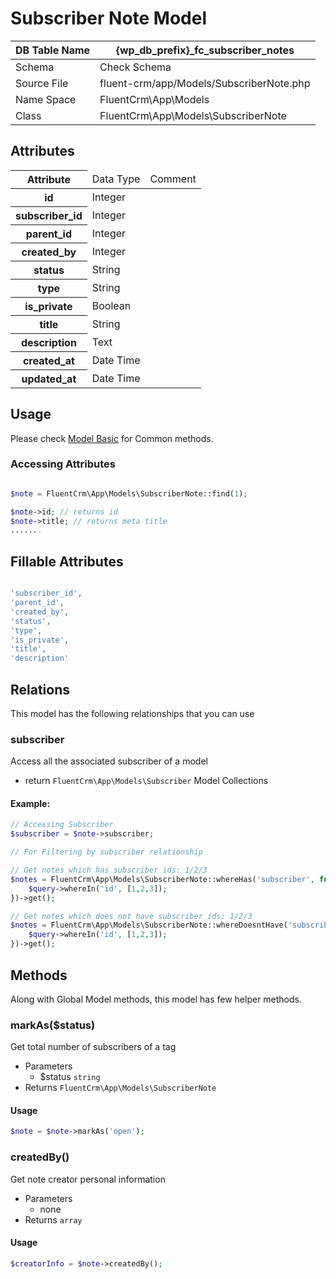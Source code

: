 # Subscriber Note Model

| DB Table Name | {wp_db_prefix}_fc_subscriber_notes                                       |
|---------------|--------------------------------------------------------------------------|
| Schema        | <a :href="$withBase('/database/#fc-subscribers-table')">Check Schema</a> |
| Source File   | fluent-crm/app/Models/SubscriberNote.php                                 |
| Name Space    | FluentCrm\App\Models                                                     |
| Class         | FluentCrm\App\Models\SubscriberNote                                      |

## Attributes
<table class="nowrap">
   <thead>
      <tr>
         <th>Attribute</th>
         <td>Data Type</td>
         <td>Comment</td>
      </tr>
   </thead>
   <tbody>
      <tr>
         <th>id</th>
         <td>Integer</td>
         <td></td>
      </tr>
      <tr>
         <th>subscriber_id</th>
         <td>Integer</td>
         <td></td>
      </tr>
      <tr>
         <th>parent_id</th>
         <td>Integer</td>
         <td></td>
      </tr>
      <tr>
         <th>created_by</th>
         <td>Integer</td>
         <td></td>
      </tr>
      <tr>
         <th>status</th>
         <td>String</td>
         <td></td>
      </tr>
      <tr>
         <th>type</th>
         <td>String</td>
         <td></td>
      </tr>
      <tr>
         <th>is_private</th>
         <td>Boolean</td>
         <td></td>
      </tr>
      <tr>
         <th>title</th>
         <td>String</td>
         <td></td>
      </tr>
      <tr>
         <th>description</th>
         <td>Text</td>
         <td></td>
      </tr>
      <tr>
         <th>created_at</th>
         <td>Date Time</td>
         <td></td>
      </tr>
      <tr>
         <th>updated_at</th>
         <td>Date Time</td>
         <td></td>
      </tr>
   </tbody>
</table>

## Usage
Please check <a href="/database/models/">Model Basic</a> for Common methods.


### Accessing Attributes

```php 

$note = FluentCrm\App\Models\SubscriberNote::find(1);

$note->id; // returns id
$note->title; // returns meta title
.......
```


## Fillable Attributes

```php

'subscriber_id',
'parent_id',
'created_by',
'status',
'type',
'is_private',
'title',
'description'
```


## Relations
This model has the following relationships that you can use

### subscriber
Access all the associated subscriber of a model

- return `FluentCrm\App\Models\Subscriber` Model Collections

#### Example:
```php 
// Accessing Subscriber
$subscriber = $note->subscriber;

// For Filtering by subscriber relationship

// Get notes which has subscriber ids: 1/2/3
$notes = FluentCrm\App\Models\SubscriberNote::whereHas('subscriber', function($query) {
    $query->whereIn('id', [1,2,3]);
})->get();

// Get notes which does not have subscriber ids: 1/2/3
$notes = FluentCrm\App\Models\SubscriberNote::whereDoesntHave('subscriber', function($query) {
    $query->whereIn('id', [1,2,3]);
})->get();

```



## Methods
Along with Global Model methods, this model has few helper methods.

### markAs($status)
Get total number of subscribers of a tag

- Parameters
    - $status `string`
- Returns `FluentCrm\App\Models\SubscriberNote`

#### Usage
```php 
$note = $note->markAs('open');
```


### createdBy()
Get note creator personal information

- Parameters
    - none
- Returns `array`

#### Usage
```php 
$creatorInfo = $note->createdBy();
```